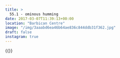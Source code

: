 ```yaml
---
title: >
  55.1 - ominous humming
date: 2017-03-07T11:39:13+00:00
location: "Barbican Centre"
image: "/img/3aaabd6ea46b64ae836c844ddb31f362.jpg"
draft: false
instagram: true
---
```


{{<photo src="/img/3aaabd6ea46b64ae836c844ddb31f362.jpg">}}
